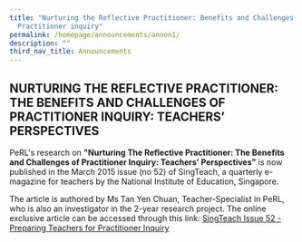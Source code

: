 ```yaml
---
title: "Nurturing the Reflective Practitioner: Benefits and Challenges of
  Practitioner inquiry"
permalink: /homepage/announcements/annon1/
description: ""
third_nav_title: Announcements
---
```

## NURTURING THE REFLECTIVE PRACTITIONER: THE BENEFITS AND CHALLENGES OF PRACTITIONER INQUIRY: TEACHERS’ PERSPECTIVES

PeRL's research on **"Nurturing The Reflective Practitioner: The Benefits and Challenges of Practitioner Inquiry: Teachers’ Perspectives"** is now published in the March 2015 issue (no 52) of SingTeach, a quarterly e-magazine for teachers by the National Institute of Education, Singapore.

The article is authored by Ms Tan Yen Chuan, Teacher-Specialist in PeRL, who is also an investigator in the 2-year research project. The online exclusive article can be accessed through this link: [SingTeach Issue 52 - Preparing Teachers for Practitioner Inquiry](http://singteach.nie.edu.sg/issue52-contributions/)